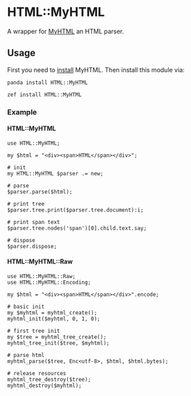 # HTML::MyHTML

A wrapper for [MyHTML](http://lexborisov.github.io/myhtml/) an HTML parser.

## Usage
First you need to [install](https://github.com/lexborisov/myhtml#build-and-installation) MyHTML. Then install this module via:
```
panda install HTML::MyHTML
```
```
zef install HTML::MyHTML
```
### Example
#### HTML::MyHTML
```perl6
use HTML::MyHTML;

my $html = "<div><span>HTML</span></div>";

# init
my HTML::MyHTML $parser .= new;

# parse
$parser.parse($html);

# print tree
$parser.tree.print($parser.tree.document):i;

# print span text
$parser.tree.nodes('span')[0].child.text.say;

# dispose
$parser.dispose;
```
#### HTML::MyHTML::Raw
```perl6
use HTML::MyHTML::Raw;
use HTML::MyHTML::Encoding;

my $html = "<div><span>HTML</span></div>".encode;

# basic init
my $myhtml = myhtml_create();
myhtml_init($myhtml, 0, 1, 0);

# first tree init
my $tree = myhtml_tree_create();
myhtml_tree_init($tree, $myhtml);

# parse html
myhtml_parse($tree, Enc<utf-8>, $html, $html.bytes);

# release resources
myhtml_tree_destroy($tree);
myhtml_destroy($myhtml);
```
